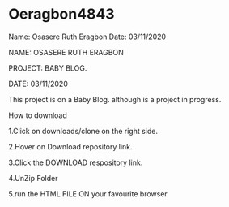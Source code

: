 # Oeragbon4843
Name: Osasere Ruth Eragbon
Date: 03/11/2020

NAME: OSASERE RUTH ERAGBON

PROJECT: BABY BLOG.

DATE: 03/11/2020

This project is on a Baby Blog. although is a project in progress.

How to download

1.Click on downloads/clone on the right side.

2.Hover on Download repository link.

3.Click the DOWNLOAD respository link.

4.UnZip Folder

5.run the HTML FILE ON your favourite browser.
